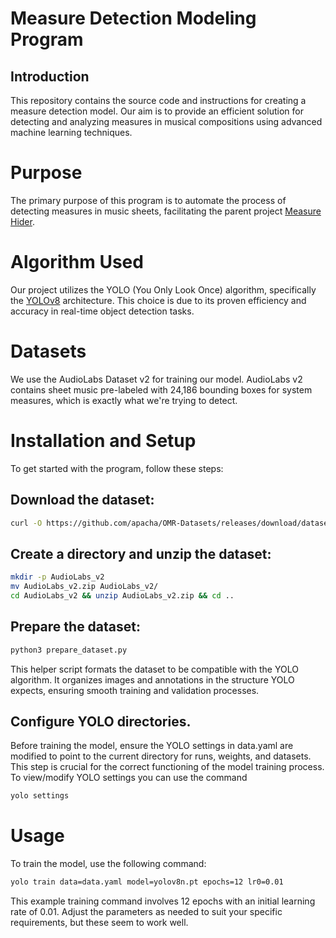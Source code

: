 # Measure Detection Modeling Program

## Introduction
This repository contains the source code and instructions for creating a measure detection model. Our aim is to provide an efficient solution for detecting and analyzing measures in musical compositions using advanced machine learning techniques.

# Purpose
The primary purpose of this program is to automate the process of detecting measures in music sheets, facilitating the parent project [Measure Hider](http://github.com/pnaimoli/measure-hider).

# Algorithm Used
Our project utilizes the YOLO (You Only Look Once) algorithm, specifically the [YOLOv8](https://github.com/ultralytics/ultralytics) architecture. This choice is due to its proven efficiency and accuracy in real-time object detection tasks.

# Datasets
We use the AudioLabs Dataset v2 for training our model. AudioLabs v2 contains sheet music pre-labeled with 24,186 bounding boxes for system measures, which is exactly what we're trying to detect.

# Installation and Setup
To get started with the program, follow these steps:

## Download the dataset:
   ```bash
   curl -O https://github.com/apacha/OMR-Datasets/releases/download/datasets/AudioLabs_v2.zip
   ```

## Create a directory and unzip the dataset:
   ```bash
   mkdir -p AudioLabs_v2
   mv AudioLabs_v2.zip AudioLabs_v2/
   cd AudioLabs_v2 && unzip AudioLabs_v2.zip && cd ..
   ```

## Prepare the dataset:
   ```bash
   python3 prepare_dataset.py
   ```
This helper script formats the dataset to be compatible with the YOLO algorithm. It organizes images and annotations in the structure YOLO expects, ensuring smooth training and validation processes.

## Configure YOLO directories.
Before training the model, ensure the YOLO settings in data.yaml are modified to point to the current directory for runs, weights, and datasets. This step is crucial for the correct functioning of the model training process.  To view/modify YOLO settings you can use the command
   ```bash
   yolo settings
   ```

# Usage
To train the model, use the following command:
   ```bash
   yolo train data=data.yaml model=yolov8n.pt epochs=12 lr0=0.01
   ```
This example training command involves 12 epochs with an initial learning rate of 0.01. Adjust the parameters as needed to suit your specific requirements, but these seem to work well.
